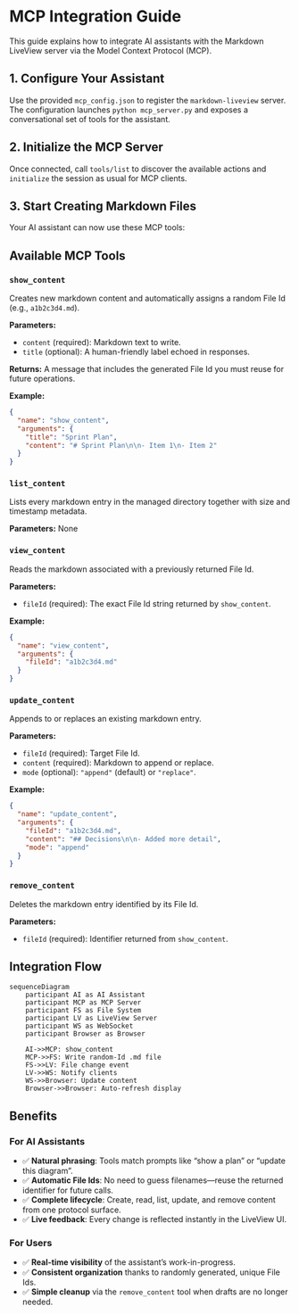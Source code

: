 # MCP Integration Guide

This guide explains how to integrate AI assistants with the Markdown LiveView server via the Model Context Protocol (MCP).

## 1. Configure Your Assistant

Use the provided `mcp_config.json` to register the `markdown-liveview` server. The configuration launches `python mcp_server.py` and exposes a conversational set of tools for the assistant.

## 2. Initialize the MCP Server

Once connected, call `tools/list` to discover the available actions and `initialize` the session as usual for MCP clients.

## 3. Start Creating Markdown Files

Your AI assistant can now use these MCP tools:

## Available MCP Tools

### `show_content`
Creates new markdown content and automatically assigns a random File Id (e.g., `a1b2c3d4.md`).

**Parameters:**
- `content` (required): Markdown text to write.
- `title` (optional): A human-friendly label echoed in responses.

**Returns:** A message that includes the generated File Id you must reuse for future operations.

**Example:**
```json
{
  "name": "show_content",
  "arguments": {
    "title": "Sprint Plan",
    "content": "# Sprint Plan\n\n- Item 1\n- Item 2"
  }
}
```

### `list_content`
Lists every markdown entry in the managed directory together with size and timestamp metadata.

**Parameters:** None

### `view_content`
Reads the markdown associated with a previously returned File Id.

**Parameters:**
- `fileId` (required): The exact File Id string returned by `show_content`.

**Example:**
```json
{
  "name": "view_content",
  "arguments": {
    "fileId": "a1b2c3d4.md"
  }
}
```

### `update_content`
Appends to or replaces an existing markdown entry.

**Parameters:**
- `fileId` (required): Target File Id.
- `content` (required): Markdown to append or replace.
- `mode` (optional): `"append"` (default) or `"replace"`.

**Example:**
```json
{
  "name": "update_content",
  "arguments": {
    "fileId": "a1b2c3d4.md",
    "content": "## Decisions\n\n- Added more detail",
    "mode": "append"
  }
}
```

### `remove_content`
Deletes the markdown entry identified by its File Id.

**Parameters:**
- `fileId` (required): Identifier returned from `show_content`.

## Integration Flow

```mermaid
sequenceDiagram
    participant AI as AI Assistant
    participant MCP as MCP Server
    participant FS as File System
    participant LV as LiveView Server
    participant WS as WebSocket
    participant Browser as Browser

    AI->>MCP: show_content
    MCP->>FS: Write random-Id .md file
    FS->>LV: File change event
    LV->>WS: Notify clients
    WS->>Browser: Update content
    Browser->>Browser: Auto-refresh display
```

## Benefits

### For AI Assistants
- ✅ **Natural phrasing**: Tools match prompts like “show a plan” or “update this diagram”.
- ✅ **Automatic File Ids**: No need to guess filenames—reuse the returned identifier for future calls.
- ✅ **Complete lifecycle**: Create, read, list, update, and remove content from one protocol surface.
- ✅ **Live feedback**: Every change is reflected instantly in the LiveView UI.

### For Users
- ✅ **Real-time visibility** of the assistant’s work-in-progress.
- ✅ **Consistent organization** thanks to randomly generated, unique File Ids.
- ✅ **Simple cleanup** via the `remove_content` tool when drafts are no longer needed.
